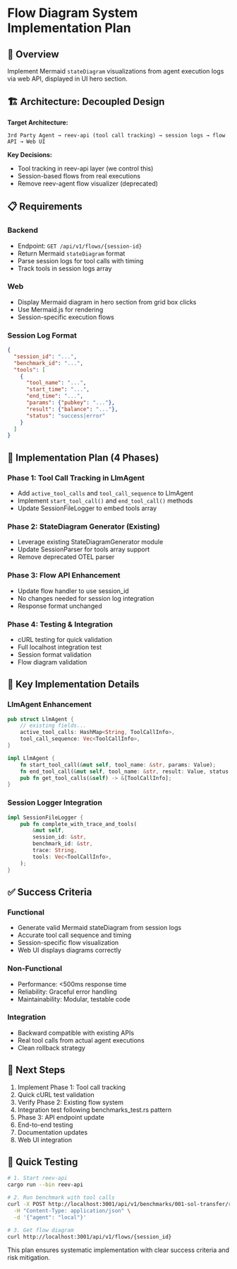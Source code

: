 # Flow Diagram System Implementation Plan

## 🎯 Overview
Implement Mermaid `stateDiagram` visualizations from agent execution logs via web API, displayed in UI hero section.

## 🏗️ Architecture: Decoupled Design

**Target Architecture:**
```
3rd Party Agent → reev-api (tool call tracking) → session logs → flow API → Web UI
```

**Key Decisions:**
- Tool tracking in reev-api layer (we control this)
- Session-based flows from real executions
- Remove reev-agent flow visualizer (deprecated)

## 📋 Requirements

### Backend
- Endpoint: `GET /api/v1/flows/{session-id}`
- Return Mermaid `stateDiagram` format
- Parse session logs for tool calls with timing
- Track tools in session logs array

### Web
- Display Mermaid diagram in hero section from grid box clicks
- Use Mermaid.js for rendering
- Session-specific execution flows

### Session Log Format
```json
{
  "session_id": "...",
  "benchmark_id": "...",
  "tools": [
    {
      "tool_name": "...",
      "start_time": "...",
      "end_time": "...",
      "params": {"pubkey": "..."},
      "result": {"balance": "..."},
      "status": "success|error"
    }
  ]
}
```

## 🚀 Implementation Plan (4 Phases)

### Phase 1: Tool Call Tracking in LlmAgent
- Add `active_tool_calls` and `tool_call_sequence` to LlmAgent
- Implement `start_tool_call()` and `end_tool_call()` methods
- Update SessionFileLogger to embed tools array

### Phase 2: StateDiagram Generator (Existing)
- Leverage existing StateDiagramGenerator module
- Update SessionParser for tools array support
- Remove deprecated OTEL parser

### Phase 3: Flow API Enhancement
- Update flow handler to use session_id
- No changes needed for session log integration
- Response format unchanged

### Phase 4: Testing & Integration
- cURL testing for quick validation
- Full localhost integration test
- Session format validation
- Flow diagram validation

## 🔧 Key Implementation Details

### LlmAgent Enhancement
```rust
pub struct LlmAgent {
    // existing fields...
    active_tool_calls: HashMap<String, ToolCallInfo>,
    tool_call_sequence: Vec<ToolCallInfo>,
}

impl LlmAgent {
    fn start_tool_call(&mut self, tool_name: &str, params: Value);
    fn end_tool_call(&mut self, tool_name: &str, result: Value, status: ToolStatus);
    pub fn get_tool_calls(&self) -> &[ToolCallInfo];
}
```

### Session Logger Integration
```rust
impl SessionFileLogger {
    pub fn complete_with_trace_and_tools(
        &mut self,
        session_id: &str,
        benchmark_id: &str,
        trace: String,
        tools: Vec<ToolCallInfo>,
    );
}
```

## ✅ Success Criteria

### Functional
- Generate valid Mermaid stateDiagram from session logs
- Accurate tool call sequence and timing
- Session-specific flow visualization
- Web UI displays diagrams correctly

### Non-Functional
- Performance: <500ms response time
- Reliability: Graceful error handling
- Maintainability: Modular, testable code

### Integration
- Backward compatible with existing APIs
- Real tool calls from actual agent executions
- Clean rollback strategy

## 🔄 Next Steps

1. Implement Phase 1: Tool call tracking
2. Quick cURL test validation
3. Verify Phase 2: Existing flow system
4. Integration test following benchmarks_test.rs pattern
5. Phase 3: API endpoint update
6. End-to-end testing
7. Documentation updates
8. Web UI integration

## 🧪 Quick Testing

```bash
# 1. Start reev-api
cargo run --bin reev-api

# 2. Run benchmark with tool calls
curl -X POST http://localhost:3001/api/v1/benchmarks/001-sol-transfer/run \
  -H "Content-Type: application/json" \
  -d '{"agent": "local"}'

# 3. Get flow diagram
curl http://localhost:3001/api/v1/flows/{session_id}
```

This plan ensures systematic implementation with clear success criteria and risk mitigation.
